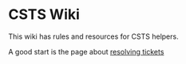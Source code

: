 <!-- TITLE: Home -->

# CSTS Wiki
This wiki has rules and resources for CSTS helpers.

A good start is the page about [resolving tickets](./procedure)